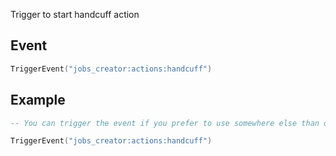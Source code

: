 Trigger to start handcuff action

## Event
``` lua
TriggerEvent("jobs_creator:actions:handcuff")
```

## Example
``` lua
-- You can trigger the event if you prefer to use somewhere else than default F6 actions menu

TriggerEvent("jobs_creator:actions:handcuff")
```
